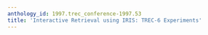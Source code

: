 ```yaml
---
anthology_id: 1997.trec_conference-1997.53
title: 'Interactive Retrieval using IRIS: TREC-6 Experiments'
---
```

